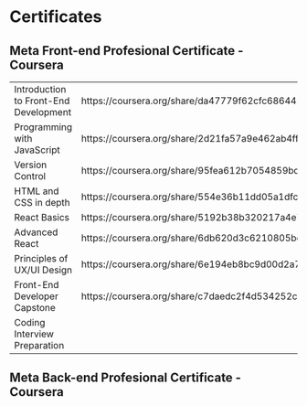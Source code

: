 # Certificates

## Meta Front-end Profesional Certificate - Coursera

<table>
  <tr>
    <td>Introduction to Front-End Development</td>
    <td>https://coursera.org/share/da47779f62cfc68644306de9fd0dfb22</td>
    <td>https://github.com/keshavop/Certificates/blob/main/META%20Front-end%20Professional%20Certificate%20Coursera/META%20Advanced%20React.jpg</td>
  </tr>
  <tr>
    <td>Programming with JavaScript</td>
    <td>https://coursera.org/share/2d21fa57a9e462ab4ffd59bc2a6b1e9d</td>
  </tr>
  <tr>
    <td>Version Control</td>
    <td>https://coursera.org/share/95fea612b7054859bd8530d5cee54e56</td>
  </tr>
  <tr>
    <td>HTML and CSS in depth</td>
    <td>https://coursera.org/share/554e36b11dd05a1dfcf113cb30894f40</td>
  </tr>
  <tr>
    <td>React Basics</td>
    <td>https://coursera.org/share/5192b38b320217a4e70a26333f9691df</td>
  </tr>
  <tr>
    <td>Advanced React</td>
    <td>https://coursera.org/share/6db620d3c6210805bc2aeaa100256f74</td>
  </tr>
  <tr>
    <td>Principles of UX/UI Design</td>
    <td>https://coursera.org/share/6e194eb8bc9d00d2a71c9ccbb8c1edb3</td>
  </tr>
  <tr>
    <td>Front-End Developer Capstone</td>
    <td>https://coursera.org/share/c7daedc2f4d534252c04e4572ecd64ae</td>
  </tr>
  <tr>
    <td>Coding Interview Preparation</td>
    <td></td>
  </tr>
</table>

## Meta Back-end Profesional Certificate - Coursera
